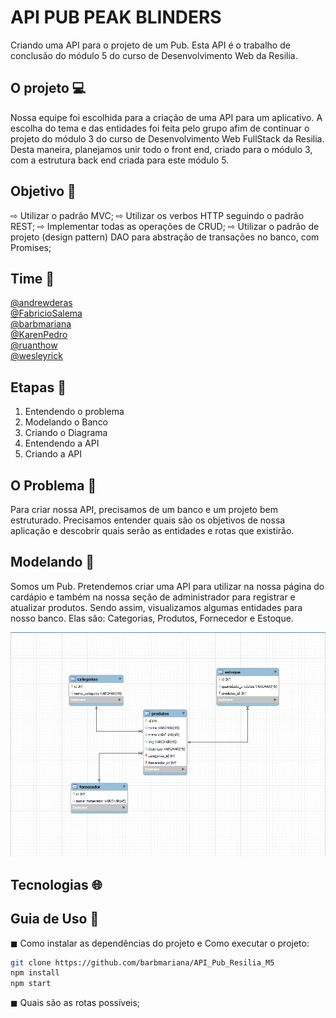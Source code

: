 # API PUB PEAK BLINDERS
 Criando uma API para o projeto de um Pub. Esta API é o trabalho de conclusão do módulo 5 do curso de Desenvolvimento Web da Resilia.
 
 ## O projeto 💻
 Nossa equipe foi escolhida para a criação de uma API para um aplicativo. A escolha do tema e das entidades foi feita pelo grupo afim de continuar o projeto do módulo 3 do curso de Desenvolvimento Web FullStack da Resilia. Desta maneira, planejamos unir todo o front end, criado para o módulo 3, com a estrutura back end criada para este módulo 5.
 
 ## Objetivo 📍
⇨ Utilizar o padrão MVC;
⇨ Utilizar os verbos HTTP seguindo o padrão REST;
⇨ Implementar todas as operações de CRUD;
⇨ Utilizar o padrão de projeto (design pattern) DAO para abstração de transações no banco, com Promises;

 ## Time 🧒
 
 <a href="https://github.com/AndrewDeras"> @andrewderas </a>
 <br>
 <a href="https://github.com/FabricioSalema"> @FabricioSalema </a>
 <br>
 <a href="https://github.com/barbmariana"> @barbmariana </a>
 <br>
 <a href="https://github.com/KarenPedro"> @KarenPedro </a>
 <br>
<a href="https://github.com/ruanthow"> @ruanthow </a>
 <br>
 <a href="https://github.com/wesleyrick"> @wesleyrick </a>

 
 
 ## Etapas :bookmark_tabs:
 1. Entendendo o problema
 2. Modelando o Banco   
 3. Criando o Diagrama
 5. Entendendo a API
 6. Criando a API
 
 
## O Problema :shrug:
Para criar nossa API, precisamos de um banco e um projeto bem estruturado. Precisamos entender quais são os objetivos de nossa aplicação e descobrir quais serão as entidades e rotas que existirão.

## Modelando  :abacus:
Somos um Pub. Pretendemos criar uma API para utilizar na nossa página do cardápio e também na nossa seção de administrador para registrar e atualizar produtos. 
Sendo assim, visualizamos algumas entidades para nosso banco. Elas são: Categorias, Produtos, Fornecedor e Estoque. 

<img src="./src/images/diagrama.jpg"/>


 ## Tecnologias 🌐
 
 ## Guia de Uso :hammer:
 
◼ Como instalar as dependências do projeto e Como executar o projeto:

```bash
git clone https://github.com/barbmariana/API_Pub_Resilia_M5
npm install
npm start
```

◼ Quais são as rotas possíveis;

